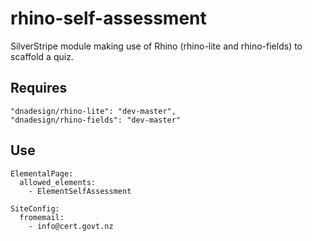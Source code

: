 rhino-self-assessment
======================

SilverStripe module making use of Rhino (rhino-lite and rhino-fields) to scaffold a quiz.

## Requires

	"dnadesign/rhino-lite": "dev-master",
	"dnadesign/rhino-fields": "dev-master"

## Use

	ElementalPage:
	  allowed_elements:
	    - ElementSelfAssessment
	    
	SiteConfig:
	  fromemail:
		- info@cert.govt.nz
